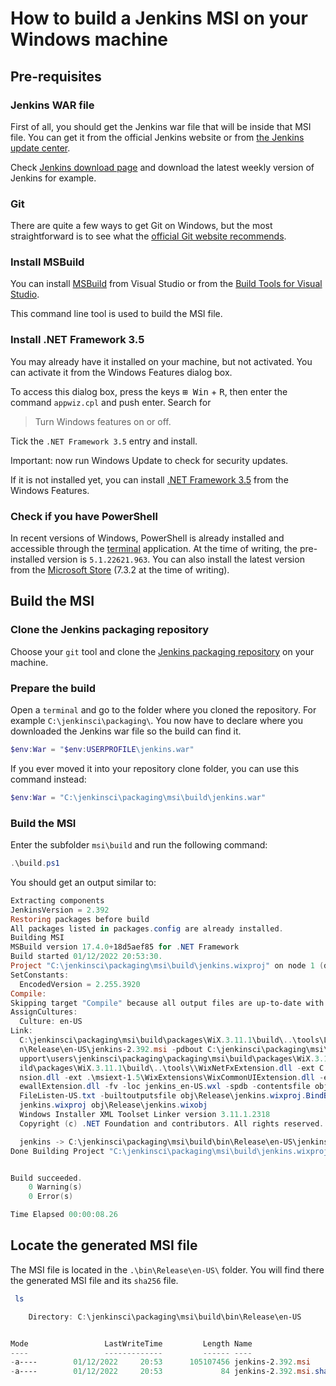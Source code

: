 # How to build a Jenkins MSI on your Windows machine

## Pre-requisites

### Jenkins WAR file

First of all, you should get the Jenkins war file that will be inside that MSI file.
You can get it from the official Jenkins website or from [the Jenkins update center](https://updates.jenkins.io/).

Check [Jenkins download page](https://www.jenkins.io/download/) and download the latest weekly version of Jenkins for example.

### Git

There are quite a few ways to get Git on Windows, but the most straightforward is to see what the [official Git website recommends](https://git-scm.com/download/win).

### Install MSBuild

You can install [MSBuild](https://aka.ms/vs/17/release/vs_BuildTools.exe) from Visual Studio or from the [Build Tools for Visual Studio](https://visualstudio.microsoft.com/downloads/#build-tools-for-visual-studio-2022).

This command line tool is used to build the MSI file.

### Install .NET Framework 3.5

You may already have it installed on your machine, but not activated.
You can activate it from the Windows Features dialog box.

To access this dialog box, press the keys <kbd>⊞ Win</kbd> + <kbd>R</kbd>, then enter the command `appwiz.cpl` and push enter.
Search for

> Turn Windows features on or off.

Tick the `.NET Framework 3.5` entry and install.

Important: now run Windows Update to check for security updates.

If it is not installed yet, you can install [.NET Framework 3.5](https://dotnet.microsoft.com/en-us/download/dotnet-framework/net35-sp1) from the Windows Features.

### Check if you have PowerShell

In recent versions of Windows, PowerShell is already installed and accessible through the [terminal](https://support.microsoft.com/en-us/topic/6453ce98-da91-476f-8651-5c14d5777c20#:~:text=In%20Windows%2011%2022H2%2C%20the,an%20instance%20of%20Windows%20Terminal) application.
At the time of writing, the pre-installed version is `5.1.22621.963`.
You can also install the latest version from the [Microsoft Store](https://www.microsoft.com/en-us/p/powershell/9mz1snwt0n5d?activetab=pivot:overviewtab) (7.3.2 at the time of writing).

## Build the MSI

### Clone the Jenkins packaging repository

Choose your `git` tool and clone the [Jenkins packaging repository](https://github.com/jenkinsci/packaging.git) on your machine.

### Prepare the build

Open a `terminal` and go to the folder where you cloned the repository. For example `C:\jenkinsci\packaging\`.
You now have to declare where you downloaded the Jenkins war file so the build can find it.

```powershell
$env:War = "$env:USERPROFILE\jenkins.war"
```

If you ever moved it into your repository clone folder, you can use this command instead:

```powershell
$env:War = "C:\jenkinsci\packaging\msi\build\jenkins.war"
```

### Build the MSI

Enter the subfolder `msi\build` and run the following command:

```powershell
.\build.ps1
```

You should get an output similar to:

```powershell
Extracting components
JenkinsVersion = 2.392
Restoring packages before build
All packages listed in packages.config are already installed.
Building MSI
MSBuild version 17.4.0+18d5aef85 for .NET Framework
Build started 01/12/2022 20:53:30.
Project "C:\jenkinsci\packaging\msi\build\jenkins.wixproj" on node 1 (default targets).
SetConstants:
  EncodedVersion = 2.255.3920
Compile:
Skipping target "Compile" because all output files are up-to-date with respect to the input files.
AssignCultures:
  Culture: en-US
Link:
  C:\jenkinsci\packaging\msi\build\packages\WiX.3.11.1\build\..\tools\Light.exe -out C:\jenkinsci\packaging\msi\build\bi
  n\Release\en-US\jenkins-2.392.msi -pdbout C:\jenkinsci\packaging\msi\build\bin\Release\en-US\jenkins-2.392.wixpdb -sw1076 -cultures:en-US -ext C:\S
  upport\users\jenkinsci\packaging\packaging\msi\build\packages\WiX.3.11.1\build\..\tools\\WixUIExtension.dll -ext C:\jenkinsci\packaging\msi\bu
  ild\packages\WiX.3.11.1\build\..\tools\\WixNetFxExtension.dll -ext C:\jenkinsci\packaging\msi\build\packages\WiX.3.11.1\build\..\tools\\WixUtilExte
  nsion.dll -ext .\msiext-1.5\WixExtensions\WixCommonUIExtension.dll -ext C:\jenkinsci\packaging\msi\build\packages\WiX.3.11.1\build\..\tools\\WixFir
  ewallExtension.dll -fv -loc jenkins_en-US.wxl -spdb -contentsfile obj\Release\jenkins.wixproj.BindContentsFileListen-US.txt -outputsfile obj\Release\jenkins.wixproj.BindOutputs
  FileListen-US.txt -builtoutputsfile obj\Release\jenkins.wixproj.BindBuiltOutputsFileListen-US.txt -wixprojectfile C:\jenkinsci\packaging\msi\build\
  jenkins.wixproj obj\Release\jenkins.wixobj
  Windows Installer XML Toolset Linker version 3.11.1.2318
  Copyright (c) .NET Foundation and contributors. All rights reserved.

  jenkins -> C:\jenkinsci\packaging\msi\build\bin\Release\en-US\jenkins-2.392.msi
Done Building Project "C:\jenkinsci\packaging\msi\build\jenkins.wixproj" (default targets).


Build succeeded.
    0 Warning(s)
    0 Error(s)

Time Elapsed 00:00:08.26
```

## Locate the generated MSI file

The MSI file is located in the `.\bin\Release\en-US\` folder.
You will find there the generated MSI file and its `sha256` file.

```powershell
 ls

    Directory: C:\jenkinsci\packaging\msi\build\bin\Release\en-US


Mode                 LastWriteTime         Length Name
----                 -------------         ------ ----
-a----        01/12/2022     20:53      105107456 jenkins-2.392.msi
-a----        01/12/2022     20:53             84 jenkins-2.392.msi.sha256
```
